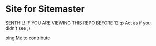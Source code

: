 # Site for Sitemaster
<p>SENTHIL! IF YOU ARE VIEWING THIS REPO BEFORE 12 :p Act as if you didn't see ;)</p>
<p>ping <a href="http://telegram.me/prabhakaran9397" target="_blank">Me</a> to contribute</p>
